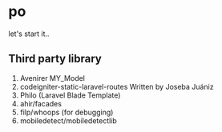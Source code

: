 # po

let's start it..

## Third party library
1. Avenirer MY_Model
2. codeigniter-static-laravel-routes Written by Joseba Juániz
3. Philo (Laravel Blade Template)
4. ahir/facades
5. filp/whoops (for debugging)
6. mobiledetect/mobiledetectlib
